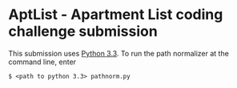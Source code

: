 AptList - Apartment List coding challenge submission
====================================================

This submission uses [Python 3.3](http://www.python.org/getit/releases/3.3.0/).
To run the path normalizer at the command line, enter

    $ <path to python 3.3> pathnorm.py


